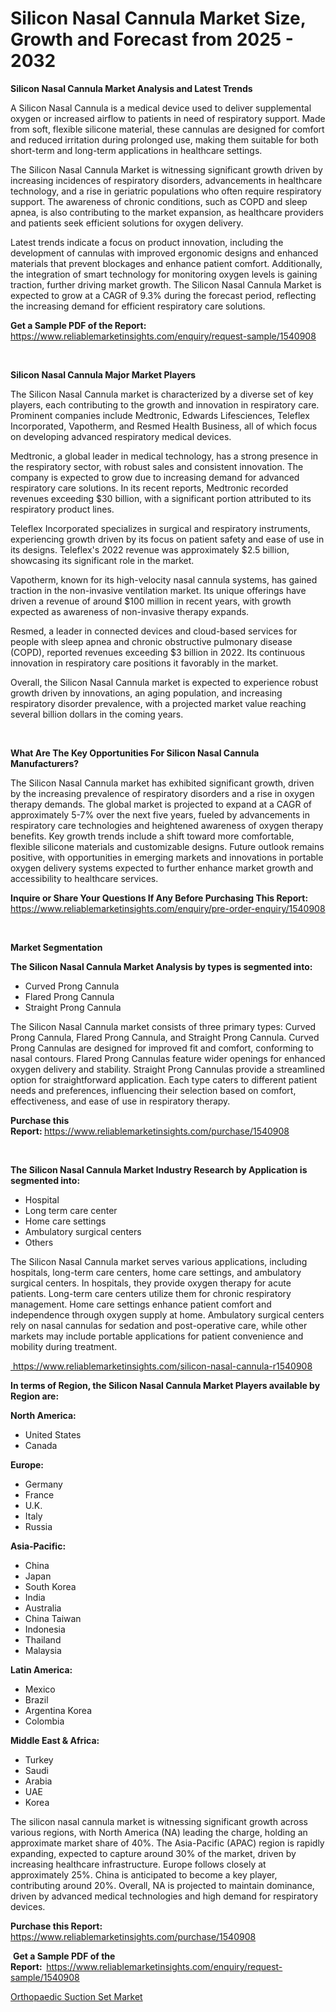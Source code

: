 <p><h1>Silicon Nasal Cannula Market Size, Growth and Forecast from 2025 - 2032</h1></p><p><strong>Silicon Nasal Cannula Market Analysis and Latest Trends</strong></p>
<p><p>A Silicon Nasal Cannula is a medical device used to deliver supplemental oxygen or increased airflow to patients in need of respiratory support. Made from soft, flexible silicone material, these cannulas are designed for comfort and reduced irritation during prolonged use, making them suitable for both short-term and long-term applications in healthcare settings. </p><p>The Silicon Nasal Cannula Market is witnessing significant growth driven by increasing incidences of respiratory disorders, advancements in healthcare technology, and a rise in geriatric populations who often require respiratory support. The awareness of chronic conditions, such as COPD and sleep apnea, is also contributing to the market expansion, as healthcare providers and patients seek efficient solutions for oxygen delivery. </p><p>Latest trends indicate a focus on product innovation, including the development of cannulas with improved ergonomic designs and enhanced materials that prevent blockages and enhance patient comfort. Additionally, the integration of smart technology for monitoring oxygen levels is gaining traction, further driving market growth. The Silicon Nasal Cannula Market is expected to grow at a CAGR of 9.3% during the forecast period, reflecting the increasing demand for efficient respiratory care solutions.</p></p>
<p><strong>Get a Sample PDF of the Report:&nbsp;</strong> <a href="https://www.reliablemarketinsights.com/enquiry/request-sample/1540908?utm_campaign=1938&utm_medium=2&utm_source=Github&utm_content=ia&utm_term=04032025&utm_id=silicon-nasal-cannula">https://www.reliablemarketinsights.com/enquiry/request-sample/1540908</a></p>
<p>&nbsp;</p>
<p><strong>Silicon Nasal Cannula Major Market Players</strong></p>
<p><p>The Silicon Nasal Cannula market is characterized by a diverse set of key players, each contributing to the growth and innovation in respiratory care. Prominent companies include Medtronic, Edwards Lifesciences, Teleflex Incorporated, Vapotherm, and Resmed Health Business, all of which focus on developing advanced respiratory medical devices.</p><p>Medtronic, a global leader in medical technology, has a strong presence in the respiratory sector, with robust sales and consistent innovation. The company is expected to grow due to increasing demand for advanced respiratory care solutions. In its recent reports, Medtronic recorded revenues exceeding $30 billion, with a significant portion attributed to its respiratory product lines.</p><p>Teleflex Incorporated specializes in surgical and respiratory instruments, experiencing growth driven by its focus on patient safety and ease of use in its designs. Teleflex's 2022 revenue was approximately $2.5 billion, showcasing its significant role in the market.</p><p>Vapotherm, known for its high-velocity nasal cannula systems, has gained traction in the non-invasive ventilation market. Its unique offerings have driven a revenue of around $100 million in recent years, with growth expected as awareness of non-invasive therapy expands.</p><p>Resmed, a leader in connected devices and cloud-based services for people with sleep apnea and chronic obstructive pulmonary disease (COPD), reported revenues exceeding $3 billion in 2022. Its continuous innovation in respiratory care positions it favorably in the market.</p><p>Overall, the Silicon Nasal Cannula market is expected to experience robust growth driven by innovations, an aging population, and increasing respiratory disorder prevalence, with a projected market value reaching several billion dollars in the coming years.</p></p>
<p>&nbsp;</p>
<p><strong>What Are The Key Opportunities For Silicon Nasal Cannula Manufacturers?</strong></p>
<p><p>The Silicon Nasal Cannula market has exhibited significant growth, driven by the increasing prevalence of respiratory disorders and a rise in oxygen therapy demands. The global market is projected to expand at a CAGR of approximately 5-7% over the next five years, fueled by advancements in respiratory care technologies and heightened awareness of oxygen therapy benefits. Key growth trends include a shift toward more comfortable, flexible silicone materials and customizable designs. Future outlook remains positive, with opportunities in emerging markets and innovations in portable oxygen delivery systems expected to further enhance market growth and accessibility to healthcare services.</p></p>
<p><strong>Inquire or Share Your Questions If Any Before Purchasing This Report:</strong> <a href="https://www.reliablemarketinsights.com/enquiry/pre-order-enquiry/1540908?utm_campaign=1938&utm_medium=2&utm_source=Github&utm_content=ia&utm_term=04032025&utm_id=silicon-nasal-cannula">https://www.reliablemarketinsights.com/enquiry/pre-order-enquiry/1540908</a></p>
<p>&nbsp;</p>
<p><strong>Market Segmentation</strong></p>
<p><strong>The Silicon Nasal Cannula Market Analysis by types is segmented into:</strong></p>
<p><ul><li>Curved Prong Cannula</li><li>Flared Prong Cannula</li><li>Straight Prong Cannula</li></ul></p>
<p><p>The Silicon Nasal Cannula market consists of three primary types: Curved Prong Cannula, Flared Prong Cannula, and Straight Prong Cannula. Curved Prong Cannulas are designed for improved fit and comfort, conforming to nasal contours. Flared Prong Cannulas feature wider openings for enhanced oxygen delivery and stability. Straight Prong Cannulas provide a streamlined option for straightforward application. Each type caters to different patient needs and preferences, influencing their selection based on comfort, effectiveness, and ease of use in respiratory therapy.</p></p>
<p><strong>Purchase this Report:&nbsp;</strong><a href="https://www.reliablemarketinsights.com/purchase/1540908?utm_campaign=1938&utm_medium=2&utm_source=Github&utm_content=ia&utm_term=04032025&utm_id=silicon-nasal-cannula">https://www.reliablemarketinsights.com/purchase/1540908</a></p>
<p>&nbsp;</p>
<p><strong>The Silicon Nasal Cannula Market Industry Research by Application is segmented into:</strong></p>
<p><ul><li>Hospital</li><li>Long term care center</li><li>Home care settings</li><li>Ambulatory surgical centers</li><li>Others</li></ul></p>
<p><p>The Silicon Nasal Cannula market serves various applications, including hospitals, long-term care centers, home care settings, and ambulatory surgical centers. In hospitals, they provide oxygen therapy for acute patients. Long-term care centers utilize them for chronic respiratory management. Home care settings enhance patient comfort and independence through oxygen supply at home. Ambulatory surgical centers rely on nasal cannulas for sedation and post-operative care, while other markets may include portable applications for patient convenience and mobility during treatment.</p></p>
<p><a href="https://www.reliablemarketinsights.com/silicon-nasal-cannula-r1540908?utm_campaign=1938&utm_medium=2&utm_source=Github&utm_content=ia&utm_term=04032025&utm_id=silicon-nasal-cannula">&nbsp;https://www.reliablemarketinsights.com/silicon-nasal-cannula-r1540908</a></p>
<p><strong>In terms of Region, the Silicon Nasal Cannula Market Players available by Region are:</strong></p>
<p>
    <p> <strong> North America: </strong>
        <ul>
            <li>United States</li>
            <li>Canada</li>
        </ul>
        </p> 
    <p> <strong> Europe: </strong>
        <ul>
            <li>Germany</li>
            <li>France</li>
            <li>U.K.</li>
            <li>Italy</li>
            <li>Russia</li>
        </ul>
        </p> 
    <p> <strong> Asia-Pacific: </strong>
        <ul>
            <li>China</li>
            <li>Japan</li>
            <li>South Korea</li>
            <li>India</li>
            <li>Australia</li>
            <li>China Taiwan</li>
            <li>Indonesia</li>
            <li>Thailand</li>
            <li>Malaysia</li>
        </ul>
        </p> 
    <p> <strong> Latin America: </strong>
        <ul>
            <li>Mexico</li>
            <li>Brazil</li>
            <li>Argentina Korea</li>
            <li>Colombia</li>
        </ul>
        </p> 
    <p> <strong> Middle East & Africa: </strong>
        <ul>
            <li>Turkey</li>
            <li>Saudi</li>
            <li>Arabia</li>
            <li>UAE</li>
            <li>Korea</li>
        </ul>
    </p>
    </p>
<p><p>The silicon nasal cannula market is witnessing significant growth across various regions, with North America (NA) leading the charge, holding an approximate market share of 40%. The Asia-Pacific (APAC) region is rapidly expanding, expected to capture around 30% of the market, driven by increasing healthcare infrastructure. Europe follows closely at approximately 25%. China is anticipated to become a key player, contributing around 20%. Overall, NA is projected to maintain dominance, driven by advanced medical technologies and high demand for respiratory devices.</p></p>
<p><strong>Purchase this Report: </strong><a href="https://www.reliablemarketinsights.com/purchase/1540908?utm_campaign=1938&utm_medium=2&utm_source=Github&utm_content=ia&utm_term=04032025&utm_id=silicon-nasal-cannula">https://www.reliablemarketinsights.com/purchase/1540908</a></p>
<p>&nbsp;<strong>Get a Sample PDF of the Report:&nbsp;&nbsp;</strong><a href="https://www.reliablemarketinsights.com/enquiry/request-sample/1540908?utm_campaign=1938&utm_medium=2&utm_source=Github&utm_content=ia&utm_term=04032025&utm_id=silicon-nasal-cannula">https://www.reliablemarketinsights.com/enquiry/request-sample/1540908</a></p>
<p><strong></strong></p>
<p><p><a href="https://github.com/angelajermaine/Market-Research-Report-List-6/blob/main/orthopaedic-suction-set-market.md?utm_campaign=1938&utm_medium=2&utm_source=Github&utm_content=ia&utm_term=04032025&utm_id=silicon-nasal-cannula">Orthopaedic Suction Set Market</a></p></p>